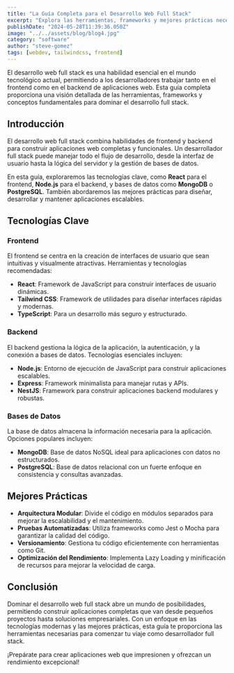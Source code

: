 ```yaml
---
title: "La Guía Completa para el Desarrollo Web Full Stack"
excerpt: "Explora las herramientas, frameworks y mejores prácticas necesarias para convertirte en un desarrollador web full stack, desde la construcción de frontend interactivo hasta un backend robusto y escalable."
publishDate: "2024-05-28T11:39:36.050Z"
image: "../../assets/blog/blog4.jpg"
category: "software"
author: "steve-gomez"
tags: [webdev, tailwindcss, frontend]
---
```


El desarrollo web full stack es una habilidad esencial en el mundo tecnológico actual, permitiendo a los desarrolladores trabajar tanto en el frontend como en el backend de aplicaciones web. Esta guía completa proporciona una visión detallada de las herramientas, frameworks y conceptos fundamentales para dominar el desarrollo full stack.

## Introducción

El desarrollo web full stack combina habilidades de frontend y backend para construir aplicaciones web completas y funcionales. Un desarrollador full stack puede manejar todo el flujo de desarrollo, desde la interfaz de usuario hasta la lógica del servidor y la gestión de bases de datos.

En esta guía, exploraremos las tecnologías clave, como **React** para el frontend, **Node.js** para el backend, y bases de datos como **MongoDB** o **PostgreSQL**. También abordaremos las mejores prácticas para diseñar, desarrollar y mantener aplicaciones escalables.

## Tecnologías Clave

### Frontend

El frontend se centra en la creación de interfaces de usuario que sean intuitivas y visualmente atractivas. Herramientas y tecnologías recomendadas:

- **React**: Framework de JavaScript para construir interfaces de usuario dinámicas.
- **Tailwind CSS**: Framework de utilidades para diseñar interfaces rápidas y modernas.
- **TypeScript**: Para un desarrollo más seguro y estructurado.

### Backend

El backend gestiona la lógica de la aplicación, la autenticación, y la conexión a bases de datos. Tecnologías esenciales incluyen:

- **Node.js**: Entorno de ejecución de JavaScript para construir aplicaciones escalables.
- **Express**: Framework minimalista para manejar rutas y APIs.
- **NestJS**: Framework para construir aplicaciones backend modulares y robustas.

### Bases de Datos

La base de datos almacena la información necesaria para la aplicación. Opciones populares incluyen:

- **MongoDB**: Base de datos NoSQL ideal para aplicaciones con datos no estructurados.
- **PostgreSQL**: Base de datos relacional con un fuerte enfoque en consistencia y consultas avanzadas.

## Mejores Prácticas

- **Arquitectura Modular**: Divide el código en módulos separados para mejorar la escalabilidad y el mantenimiento.
- **Pruebas Automatizadas**: Utiliza frameworks como Jest o Mocha para garantizar la calidad del código.
- **Versionamiento**: Gestiona tu código eficientemente con herramientas como Git.
- **Optimización del Rendimiento**: Implementa Lazy Loading y minificación de recursos para mejorar la velocidad de carga.

## Conclusión

Dominar el desarrollo web full stack abre un mundo de posibilidades, permitiendo construir aplicaciones completas que van desde pequeños proyectos hasta soluciones empresariales. Con un enfoque en las tecnologías modernas y las mejores prácticas, esta guía te proporciona las herramientas necesarias para comenzar tu viaje como desarrollador full stack.

¡Prepárate para crear aplicaciones web que impresionen y ofrezcan un rendimiento excepcional!